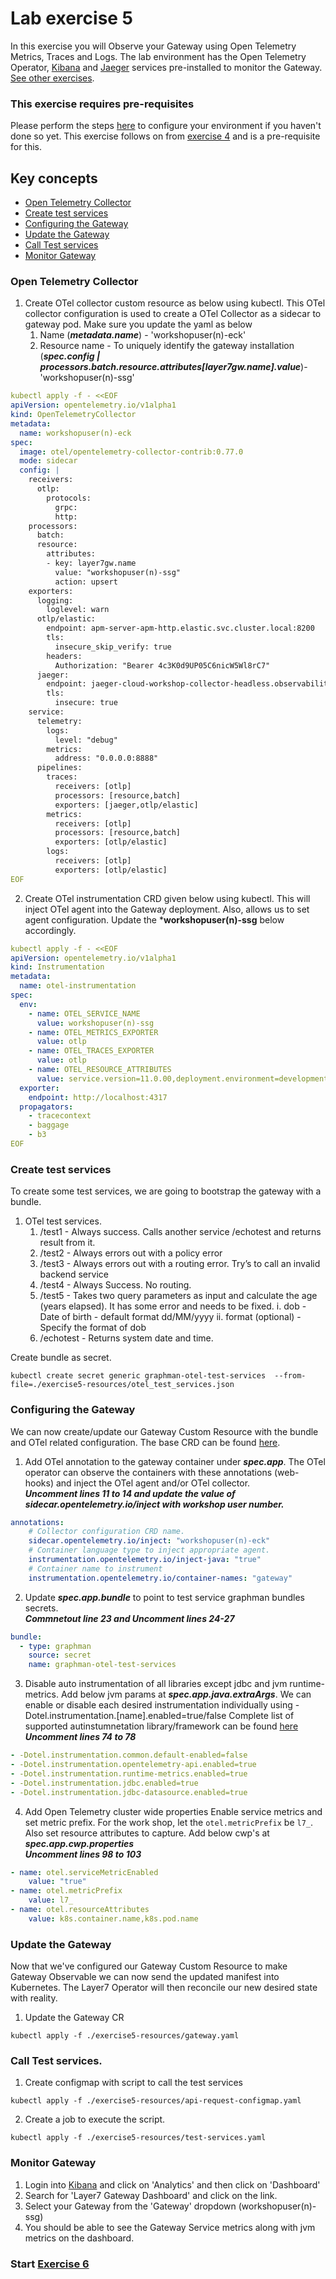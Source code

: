 
# Lab exercise 5
In this exercise you will Observe your Gateway using Open Telemetry Metrics, Traces and Logs. The lab environment has the Open Telemetry Operator, [Kibana](https://kibana.brcmlabs.com/) and [Jaeger](https://jaeger.brcmlabs.com/) services pre-installed to monitor the Gateway. [See other exercises](./readme.md#lab-exercises).

### This exercise requires pre-requisites
Please perform the steps [here](./readme.md#before-you-start) to configure your environment if you haven't done so yet. This exercise follows on from [exercise 4](./lab-exercise4.md) and is a pre-requisite for this.

## Key concepts
- [Open Telemetry Collector](#open-telemetry-collector)
- [Create test services](#create-test-services)
- [Configuring the Gateway](#configuring-the-gateway)
- [Update the Gateway](#update-the-gateway)
- [Call Test services](#call-test-services)
- [Monitor Gateway](#monitor-gateway)

### Open Telemetry Collector
1. Create OTel collector custom resource as below using kubectl. This OTel collector configuration is used to create a OTel Collector as a sidecar to gateway pod. Make sure you update the yaml as below
    1. Name (_***metadata.name***_) - 'workshopuser(n)-eck'
    2. Resource name - To uniquely identify the gateway installation (_***spec.config | processors.batch.resource.attributes[layer7gw.name].value***_)- 'workshopuser(n)-ssg'
```yaml
kubectl apply -f - <<EOF
apiVersion: opentelemetry.io/v1alpha1
kind: OpenTelemetryCollector
metadata:
  name: workshopuser(n)-eck
spec:
  image: otel/opentelemetry-collector-contrib:0.77.0
  mode: sidecar
  config: |
    receivers:
      otlp:
        protocols:
          grpc:
          http:
    processors:
      batch:
      resource:
        attributes:
        - key: layer7gw.name
          value: "workshopuser(n)-ssg"
          action: upsert
    exporters:
      logging:
        loglevel: warn 
      otlp/elastic:
        endpoint: apm-server-apm-http.elastic.svc.cluster.local:8200
        tls:
          insecure_skip_verify: true
        headers:
          Authorization: "Bearer 4c3K0d9UP05C6nicW5Wl8rC7"
      jaeger:
        endpoint: jaeger-cloud-workshop-collector-headless.observability.svc.cluster.local:14250
        tls:
          insecure: true
    service:
      telemetry:
        logs:
          level: "debug"
        metrics:
          address: "0.0.0.0:8888"
      pipelines:
        traces:
          receivers: [otlp]
          processors: [resource,batch]
          exporters: [jaeger,otlp/elastic]
        metrics:
          receivers: [otlp]
          processors: [resource,batch]
          exporters: [otlp/elastic]
        logs: 
          receivers: [otlp]
          exporters: [otlp/elastic]
EOF
```

2. Create OTel instrumentation CRD given below using kubectl. This will inject OTel agent into the Gateway deployment. Also, allows us to set agent configuration. Update the ***workshopuser(n)-ssg** below accordingly.

```yaml
kubectl apply -f - <<EOF
apiVersion: opentelemetry.io/v1alpha1
kind: Instrumentation
metadata:
  name: otel-instrumentation
spec:
  env:
    - name: OTEL_SERVICE_NAME
      value: workshopuser(n)-ssg
    - name: OTEL_METRICS_EXPORTER
      value: otlp
    - name: OTEL_TRACES_EXPORTER
      value: otlp
    - name: OTEL_RESOURCE_ATTRIBUTES
      value: service.version=11.0.00,deployment.environment=development
  exporter:
    endpoint: http://localhost:4317
  propagators:
    - tracecontext
    - baggage
    - b3
EOF
```
### Create test services
To create some test services, we are going to bootstrap the gateway with a bundle.
1. OTel test services.
    1. /test1 - Always success. Calls another service /echotest and returns result from it.
    2. /test2 - Always errors out with a policy error
    3. /test3 - Always errors out with a routing error. Try’s to call an invalid backend service
    4. /test4 - Always Success. No routing.    
    5. /test5 - Takes two query parameters as input and calculate the age (years elapsed). It has some error and needs to be fixed.
        i. dob - Date of birth - default format dd/MM/yyyy
        ii. format (optional) - Specify the format of dob
    6. /echotest - Returns system date and time.

Create bundle as secret.
```
kubectl create secret generic graphman-otel-test-services  --from-file=./exercise5-resources/otel_test_services.json 
```

### Configuring the Gateway
We can now create/update our Gateway Custom Resource with the bundle and OTel related configuration.
The base CRD can be found [here](/exercise5-resources/gateway.yaml).

1. Add OTel annotation to the gateway container under _***spec.app***_. The OTel operator can observe the containers with these annotations (web-hooks) and inject the OTel agent and/or OTel collector. </br> __*Uncomment lines 11 to 14 and update the value of sidecar.opentelemetry.io/inject with workshop user number.*__
```yaml
annotations:
    # Collector configuration CRD name.
    sidecar.opentelemetry.io/inject: "workshopuser(n)-eck"
    # Container language type to inject appropriate agent.
    instrumentation.opentelemetry.io/inject-java: "true"
    # Container name to instrument
    instrumentation.opentelemetry.io/container-names: "gateway"
```
2. Update _***spec.app.bundle***_ to point to test service graphman bundles secrets. </br> __*Commnetout line 23 and Uncomment lines 24-27*__
```yaml
bundle:
  - type: graphman
    source: secret
    name: graphman-otel-test-services
```
3. Disable auto instrumentation of all libraries except jdbc and jvm runtime-metrics. Add below jvm params at _***spec.app.java.extraArgs***_.
We can enable or disable each desired instrumentation individually using -Dotel.instrumentation.[name].enabled=true/false
Complete list of supported autinstumnetation library/framework can be found [here](https://opentelemetry.io/docs/instrumentation/java/automatic/agent-config/#suppressing-specific-agent-instrumentation)
</br> __*Uncomment lines 74 to 78*__
```yaml
- -Dotel.instrumentation.common.default-enabled=false
- -Dotel.instrumentation.opentelemetry-api.enabled=true
- -Dotel.instrumentation.runtime-metrics.enabled=true
- -Dotel.instrumentation.jdbc.enabled=true
- -Dotel.instrumentation.jdbc-datasource.enabled=true
```
4. Add Open Telemetry cluster wide properties
Enable service metrics and set metric prefix. For the work shop, let the `otel.metricPrefix` be `l7_`. Also set resource attributes to capture.
Add below cwp's at _***spec.app.cwp.properties***_
</br> __*Uncomment lines 98 to 103*__
```yaml
- name: otel.serviceMetricEnabled
    value: "true"
- name: otel.metricPrefix
    value: l7_
- name: otel.resourceAttributes
    value: k8s.container.name,k8s.pod.name
```

### Update the Gateway
Now that we've configured our Gateway Custom Resource to make Gateway Observable we can now send the updated manifest into Kubernetes. The Layer7 Operator will then reconcile our new desired state with reality.

1. Update the Gateway CR
```
kubectl apply -f ./exercise5-resources/gateway.yaml
```
### Call Test services.
1. Create configmap with script to call the test services
```
kubectl apply -f ./exercise5-resources/api-request-configmap.yaml
```

2. Create a job to execute the script.
```
kubectl apply -f ./exercise5-resources/test-services.yaml
```

### Monitor Gateway
1. Login into [Kibana](https://kibana.brcmlabs.com/) and click on 'Analytics' and then click on 'Dashboard'
2. Search for 'Layer7 Gateway Dashboard' and click on the link.
3. Select your Gateway from the 'Gateway' dropdown (workshopuser(n)-ssg)
4. You should be able to see the Gateway Service metrics along with jvm metrics on the dashboard.


### Start [Exercise 6](./lab-exercise6.md)
